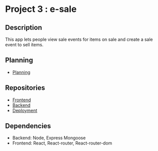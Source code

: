 # Project 3 : e-sale

## Description
This app lets people view sale events for items on sale and create a sale event to sell items.

## Planning
* [Planning](./Planning/ProjectProposal.md)

## Repositories
* [Frontend](https://github.com/myraileen/Frontend)
* [Backend](https://github.com/mpmrjd2020/Backend)
* [Deployment]()

## Dependencies
* Backend: Node, Express Mongoose
* Frontend: React, React-router, React-router-dom
